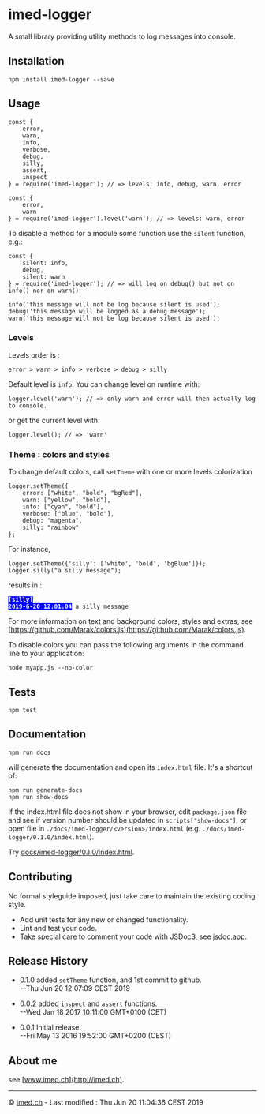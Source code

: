 # imed-logger


A small library providing utility methods to log messages into console.

## Installation ##

	npm install imed-logger --save

## Usage ##	
	
	const {
		error,
		warn,
		info,
		verbose,
		debug,
		silly,
		assert,
		inspect
	} = require('imed-logger'); // => levels: info, debug, warn, error
	
	const {
		error,
		warn
	} = require('imed-logger').level('warn'); // => levels: warn, error

To disable a method for a module some function use the `silent` function, e.g.:

	const {
		silent: info,
		debug,
		silent: warn
	} = require('imed-logger'); // => will log on debug() but not on info() nor on warn()
	
	info('this message will not be log because silent is used');
	debug('this message will be logged as a debug message');
	warn('this message will not be log because silent is used');
	

### Levels ###

Levels order is :

	error > warn > info > verbose > debug > silly

Default level is `info`. You can change level on runtime with:

	logger.level('warn'); // => only warn and error will then actually log to console.

  or get the current level with:

	logger.level(); // => 'warn'

### Theme : colors and styles ###

To change default colors, call `setTheme` with one or more levels colorization

	logger.setTheme({
		error: ["white", "bold", "bgRed"],
		warn: ["yellow", "bold"],
		info: ["cyan", "bold"],
		verbose: ["blue", "bold"],
		debug: "magenta",
		silly: "rainbow"
	};
	
For instance, 

	logger.setTheme({'silly': ['white', 'bold', 'bgBlue']});
	logger.silly("a silly message");

results in&nbsp;:
	
<code><span style="color:white;font-weight:bold;background-color:blue">[silly] 2019-6-20 12:01:04</span> a silly message</code>
	
For more information on text and background colors, styles and extras, see [https://github.com/Marak/colors.js](https://github.com/Marak/colors.js).
	
To disable colors you can pass the following arguments in the command line to your application:

	node myapp.js --no-color


## Tests ##

	npm test

## Documentation ##

	npm run docs

will generate the documentation and open its `index.html` file. It's a shortcut of:

	npm run generate-docs
	npm run show-docs

If the index.html file does not show in your browser, edit `package.json` file and see if version number should be updated in `scripts["show-docs"]`, or open file in `./docs/imed-logger/<version>/index.html` (e.g. `./docs/imed-logger/0.1.0/index.html`).
	
Try [docs/imed-logger/0.1.0/index.html](docs/imed-logger/0.1.0/index.html).


## Contributing ##

No formal styleguide imposed, just take care to maintain the existing coding style.

- Add unit tests for any new or changed functionality.
- Lint and test your code.
- Take special care to comment your code with JSDoc3, see [jsdoc.app](https://jsdoc.app).

## Release History ##

* 0.1.0 added `setTheme` function, and 1st commit to github.  
  --Thu Jun 20 12:07:09 CEST 2019

* 0.0.2 added `inspect` and `assert` functions.  
  --Wed Jan 18 2017 10:11:00 GMT+0100 (CET)

* 0.0.1 Initial release.  
  --Fri May 13 2016 19:52:00 GMT+0200 (CEST)

## About me ##

see [www.imed.ch](http://imed.ch).

---
© [imed.ch](http://imed.ch) - Last modified : Thu Jun 20 11:04:36 CEST 2019



